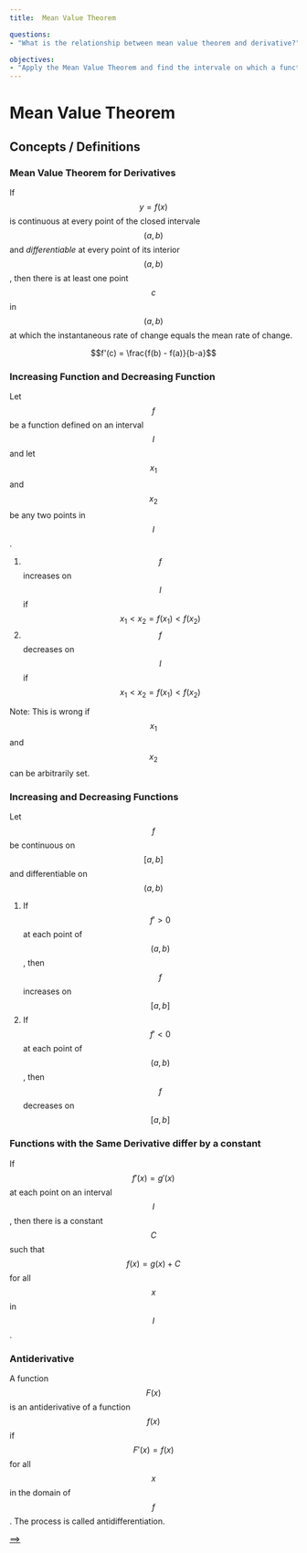 ```yaml
---
title:  Mean Value Theorem

questions:
- "What is the relationship between mean value theorem and derivative?"

objectives:
- "Apply the Mean Value Theorem and find the intervale on which a function is increasing or decreasing"
---
```


# Mean Value Theorem


## Concepts / Definitions

### Mean Value Theorem for Derivatives
If $$y = f(x)$$ is continuous at every point of the closed intervale $$(a,b)$$ and _differentiable_ at every point of its interior $$(a,b)$$, then there is at least one point $$c$$ in $$(a, b)$$ at which the instantaneous rate of change equals the mean rate of change.

$$f'(c) = \frac{f(b) - f(a)}{b-a}$$

### Increasing Function and Decreasing Function
Let $$f$$ be a function defined on an interval $$I$$ and let $$x_1$$ and $$x_2$$ be any two points in $$I$$.
 1. $$f$$ increases on $$I$$ if $$x_1 < x_2 = f(x_1) < f(x_2)$$
 2. $$f$$ decreases on $$I$$ if $$x_1 < x_2 = f(x_1) < f(x_2)$$

Note: This is wrong if $$x_1$$ and $$x_2$$ can be arbitrarily set.

### Increasing and Decreasing Functions
Let $$f$$ be continuous on $$[a,b]$$ and differentiable on $$(a,b)$$
 1. If $$f'>0$$ at each point of $$(a,b)$$, then $$f$$ increases on $$[a,b]$$
 2. If $$f'<0$$ at each point of $$(a,b)$$, then $$f$$ decreases on $$[a,b]$$

### Functions with the Same Derivative differ by a constant
If $$f'(x) = g'(x)$$ at each point on an interval $$I$$, then there is a constant $$C$$ such that $$f(x) = g(x) + C$$ for all $$x$$ in $$I$$.

### Antiderivative
A function $$F(x)$$ is an antiderivative of a function $$f(x)$$ if $$F'(x) = f(x)$$ for all $$x$$ in the domain of $$f$$. The process is called antidifferentiation.


[==>](../50-11-using-derivatives-to-analyze-graphs-of-functions)
